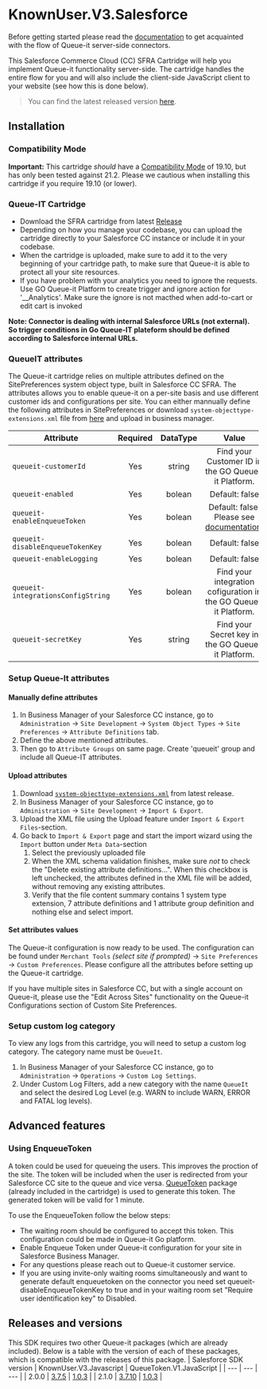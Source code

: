 # KnownUser.V3.Salesforce
Before getting started please read the [documentation](https://github.com/queueit/Documentation/tree/main/serverside-connectors) to get acquainted with the flow of Queue-it server-side connectors.

This Salesforce Commerce Cloud (CC) SFRA Cartridge will help you implement Queue-it functionality server-side. The cartridge handles the entire flow for you and will also include the client-side JavaScript client to your website (see how this is done below).

>You can find the latest released version [here](https://github.com/queueit/KnownUser.V3.SalesForceCC/releases/latest).

## Installation

### Compatibility Mode
**Important:** This cartridge *should* have a [Compatibility Mode](https://documentation.b2c.commercecloud.salesforce.com/DOC2/topic/com.demandware.dochelp/content/b2c_commerce/topics/site_development/b2c_compatibility_mode_considerations.html?cp=0_7_6_4) of 19.10, but has only been tested against 21.2. Please we cautious when installing this cartridge if you require 19.10 (or lower).

### Queue-IT Cartridge
- Download the SFRA cartridge from latest [Release](https://github.com/queueit/KnownUser.V3.SalesForceCC/releases/latest)
- Depending on how you manage your codebase, you can upload the cartridge directly to your Salesforce CC instance or include it in your codebase.
- When the cartridge is uploaded, make sure to add it to the very beginning of your cartridge path, to make sure that Queue-it is able to protect all your site resources.
- If you have problem with your analytics you need to ignore the requests. Use GO Queue-it Platform to create trigger and ignore action for '__Analytics'. Make sure the ignore is not macthed when add-to-cart or edit cart is invoked

**Note: Connector is dealing with internal Salesforce URLs (not external). So trigger conditions in Go Queue-IT plateform should be defined according to Salesforce internal URLs.**

### QueueIT attributes
The Queue-it cartridge relies on multiple attributes defined on the SitePreferences system object type, built in Salesforce CC SFRA. The attributes allows you to enable queue-it on a per-site basis and use different customer ids and configurations per site. You can either mannually define the following attributes in SitePreferences or download `system-objecttype-extensions.xml` file from [here](https://github.com/queueit/KnownUser.V3.SalesForceCC-SFRA/blob/main/cartridges/int_queueit_sfra/metadata/meta/system-objecttype-extensions.xml) and upload in business manager.

| Attribute                           | Required  | DataType  | Value                                                                                                                     |
| ---                                 | :---:     | :---:     | :---:                                                                                                                     |
| `queueit-customerId`                | Yes       | string    | Find your Customer ID in the GO Queue-it Platform.                                                                        |
| `queueit-enabled`                   | Yes       | bolean    | Default: false                                                                                                            |
| `queueit-enableEnqueueToken`        | Yes       | bolean    | Default: false. Please see [documentation](https://github.com/queueit/KnownUser.V3.SalesForceCC-SFRA#using-enqueuetoken). |
| `queueit-disableEnqueueTokenKey`    | Yes       | bolean    | Default: false                                                                                                            |
| `queueit-enableLogging`             | Yes       | bolean    | Default: false                                                                                                            |
| `queueit-integrationsConfigString`  | Yes       | bolean    | Find your integration cofiguration in the GO Queue-it Platform.                                                           |
| `queueit-secretKey`                 | Yes       | string    | Find your Secret key in the GO Queue-it Platform.                                                                         |

### Setup Queue-It attributes

#### Manually define attributes
1. In Business Manager of your Salesforce CC instance, go to `Administration` -> `Site Development` -> `System Object Types` -> `Site Preferences` -> `Attribute Definitions` tab.
2. Define the above mentioned attributes.
3. Then go to `Attribute Groups` on same page. Create 'queueit' group and include all Queue-IT attributes.

#### Upload attributes
1. Download [`system-objecttype-extensions.xml`](https://github.com/queueit/KnownUser.V3.SalesForceCC-SFRA/blob/main/cartridges/int_queueit_sfra/metadata/meta/system-objecttype-extensions.xml) from latest release.
2. In Business Manager of your Salesforce CC instance, go to `Administration` -> `Site Development` -> `Import & Export`.
3. Upload the XML file using the Upload feature under `Import & Export Files`-section.
4. Go back to `Import & Export` page and start the import wizard using the `Import` button under `Meta Data`-section
    1. Select the previously uploaded file
    2. When the XML schema validation finishes, make sure *not* to check the "Delete existing attribute definitions...". When this checkbox is left unchecked, the attributes defined in the XML file will be added, without removing any existing attributes.
    3. Verify that the file content summary contains 1 system type extension, 7 attribute definitions and 1 attribute group definition and nothing else and select import.

#### Set attributes values
The Queue-it configuration is now ready to be used. The configuration can be found under `Merchant Tools` *(select site if prompted)* -> `Site Preferences` -> `Custom Preferences`. Please configure all the attributes before setting up the Queue-it cartridge.

If you have multiple sites in Salesforce CC, but with a single account on Queue-it, please use the "Edit Across Sites" functionality on the Queue-it Configurations section of Custom Site Preferences.

### Setup custom log category
To view any logs from this cartridge, you will need to setup a custom log category. The category name must be `QueueIt`.
1. In Business Manager of your Salesforce CC instance, go to `Administration` -> `Operations` -> `Custom Log Settings`.
2. Under Custom Log Filters, add a new category with the name `QueueIt` and select the desired Log Level (e.g. WARN to include WARN, ERROR and FATAL log levels).

## Advanced features

### Using EnqueueToken
A token could be used for queueing the users. This improves the proction of the site. The token will be included when the user is redirected from your Salesforce CC site to the queue and vice versa. [QueueToken](https://github.com/queueit/QueueToken.V1.JavaScript) package (already included in the cartridge) is used to generate this token. The generated token will be valid for 1 minute.

To use the EnqueueToken follow the below steps:
- The waiting room should be configured to accept this token. This configuration could be made in Queue-it Go platform.
- Enable Enqueue Token under Queue-it configuration for your site in Salesforce Business Manager.
- For any questions please reach out to Queue-it customer service.
- If you are using invite-only waiting rooms simultaneously and want to generate default enqueuetoken on the connector you need set queueit-disableEnqueueTokenKey to true and in your waiting room set "Require user identification key" to Disabled.

## Releases and versions
This SDK requires two other Queue-it packages (which are already included). Below is a table with the version of each of these packages, which is compatible with the releases of this package.
| Salesforce SDK version | KnownUser.V3.Javascript | QueueToken.V1.JavaScript |
| ---       | ---                                                                               | ---                                                                               |
| 2.0.0     | [3.7.5](https://github.com/queueit/KnownUser.V3.Javascript/releases/tag/3.7.5)    | [1.0.3](https://github.com/queueit/QueueToken.V1.JavaScript/releases/tag/1.0.3)   |
| 2.1.0     | [3.7.10](https://github.com/queueit/KnownUser.V3.Javascript/releases/tag/3.7.10)  | [1.0.3](https://github.com/queueit/QueueToken.V1.JavaScript/releases/tag/1.0.3)   |
